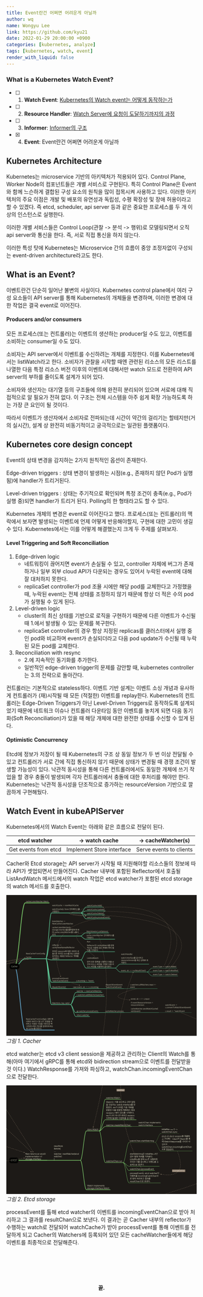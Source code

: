 ```yaml
---
title: Event란건 어쩌면 어려운게 아닐까
author: wq
name: Wongyu Lee
link: https://github.com/kyu21
date: 2022-01-29 20:00:00 +0900
categories: [kubernetes, analyze]
tags: [kubernetes, watch, event]
render_with_liquid: false
---
```


### What is a Kubernetes Watch Event?

- [ ] 1. **Watch Event**: [Kubernetes의 Watch event는 어떻게 동작하는가](http://blog.wqlee.com/posts/what-is-a-kubernetes-watch-event/)
- [ ] 2. **Resource Handler**: [Watch Server에 요청이 도달하기까지의 과정](http://blog.wqlee.com/posts/what-is-a-kubernetes-watch-event-2nd/)
- [ ] 3. **Informer**: [Informer의 구조](http://blog.wqlee.com/posts/what-is-a-kubernetes-watch-event-3rd/)
- [x] 4. **Event**: Event란건 어쩌면 어려운게 아닐까

## Kubernetes Architecture

Kubernetes는 microservice 기반의 아키텍처가 적용되어 있다.
Control Plane, Worker Node의 컴포넌트들은 개별 서비스로 구현된다.
특히 Control Plane은 Event와 함께 느슨하게 결합된 구성 요소의 원칙을 많이 접목시켜 사용하고 있다.
이러한 아키텍처의 주요 이점은 개발 및 배포의 유연성과 독립성, 수평 확장성 및 장애 허용이라고 할 수 있겠다.
즉 etcd, scheduler, api server 등과 같은 중요한 프로세스를 두 개 이상의 인스턴스로 실행한다.

이러한 개별 서비스들은 Control Loop(관찰 -> 분석 -> 행위)로 모델링되면서 오직 api server와 통신을 한다.
즉, 서로 직접 통신을 하지 않는다.

이러한 특성 탓에 Kubernetes는 Microservice 간의 흐름이 중앙 조정자없이 구성되는 event-driven architecture라고도 한다.

## What is an Event?

이벤트란건 단순히 일어난 불변의 사실이다.
Kubernetes control plane에서 여러 구성 요소들이 API server를 통해 Kubernetes의 개체들을 변경하며, 이러한 변경에 대한 작업은 결국 event로 이어진다.

#### Producers and/or consumers

모든 프로세스(또는 컨트롤러)는 이벤트의 생산하는 producer일 수도 있고, 이벤트를 소비하는 consumer일 수도 있다.

소비자는 API server에서 이벤트를 수신하려는 개체를 지정한다.
이를 Kubernetes에서는 listWatch라고 한다.
소비자가 관찰을 시작할 때엔 관련된 리소스의 모든 리스트를 나열한 다음
특정 리소스 버전 이후의 이벤트에 대해서만 watch 모드로 전환하여 API server의 부하를 줄이도록 설계가 되어 있다.

소비자와 생산자는 대기열 등의 구조들에 의해 완전히 분리되어 있으며 서로에 대해 직접적으로 알 필요가 전혀 없다.
이 구조는 전체 시스템을 아주 쉽게 확장 가능하도록 하는 가장 큰 요인이 될 것이다.

따라서 이벤트가 생산자에서 소비자로 전파되는데 시간이 약간의 걸리기는 할테지만(거의 실시간), 설계 상 완전히 비동기적이고 궁극적으로는 일관된 플랫폼이다.

## Kubernetes core design concept

Event의 상태 변경을 감지하는 2가지 원칙적인 옵션이 존재한다.

Edge-driven triggers
: 상태 변경이 발생하는 시점(e.g., 존재하지 않던 Pod가 실행됨)에 handler가 트리거된다.

Level-driven triggers
: 상태는 주기적으로 확인되며 특정 조건이 충족(e.g., Pod가 실행 중)되면 handler가 트리거 된다.  Polling의 한 형태라고도 할 수 있다.

Kubernetes 개체의 변경은 event로 이어진다고 했다.
프로세스(또는 컨트롤러)의 맥락에서 보자면 발생되는 이벤트에 언제 어떻게 반응해야할지, 구현에 대한 고민이 생길 수 있다.
Kubernetes에서는 이를 어떻게 해결했는지 크게 두 주제를 살펴보자.

#### Level Triggering and Soft Reconciliation

1. Edge-driven logic
   - 네트워킹이 끊어지면 event가 손실될 수 있고, controller 자체에 버그가 존재하거나 일부 외부 cloud API가 다운되는 경우도 있어서 누락된 event에 대해 잘 대처하지 못한다.
   - replicaSet controller가 pod 조욜 시에만 해당 pod를 교체한다고 가정했을 때, 누락된 event는 전체 상태를 조정하지 않기 때문에 항상 더 적은 수의 pod가 실행될 수 있게 된다.
2. Level-driven logic
   - cluster의 최신 상태를 기반으로 로직을 구현하기 때문에 다른 이벤트가 수신될 때 1.에서 발생될 수 있는 문제를 복구한다.
   - replicaSet controller의 경우 항상 지정된 replicas를 클러스터에서 실행 중인 pod와 비교하며 event가 손실되더라고 다음 pod update가 수신될 때 누락된 모든 pod를 교체한다.
3. Reconciliation with resync
   - 2.에 지속적인 동기화를 추가한다.
   - 일반적인 edge-driven trigger의 문제를 감안할 때, kubernetes controller는 3.의 전략으로 돌아간다.

컨트롤러는 기본적으로 stateless하다.
이벤트 기반 설계는 이벤트 소싱 개념과 유사하게 컨트롤러가 (재)시작될 때 모든 (적절한) 이벤트를 replay한다.
Kubernetes의 컨트롤러는 Edge-Driven Triggers가 아닌 Level-Driven Triggers로 동작하도록 설계되었기 때문에
네트워크 이슈나 컨트롤러 다운타임 동안 이벤트를 놓치게 되면 다음 동기화(Soft Reconciliation)가 있을 때 해당 개체애 대한 완전한 상태를 수신할 수 있게 된다.

#### Optimistic Concurrency

Etcd에 정보가 저장이 될 때 Kubernetes의 구조 상 동일 정보가 두 번 이상 전달될 수 있고
컨트롤러가 서로 간에 직접 통신하지 않기 때문에 상태가 변경될 때 경쟁 조건이 발생할 가능성이 있다.
낙관적 동시성을 통해 다른 컨트롤러에서도 동일한 개체에 쓰기 작업을 할 경우 충돌이 발생되며 각자 컨트롤러에서 충돌에 대한 후처리를 해야만 한다.
Kubernetes는 낙관적 동시성을 단조적으로 증가하는 resourceVersion 기반으로 깔끔하게 구현해뒀다.

## Watch Event in kubeAPIServer

Kubernetes에서의 Watch Event는 아래와 같은 흐름으로 전달이 된다.

| etcd watcher | -> watch cache | -> cacheWatcher(s) |
| ------------ | -------------- | ------------------ |
| Get events from etcd | Implement Store interface | Serve events to clients |

Cacher와 Etcd storage는 API server가 시작될 때 지원해야할 리소스들의 정보에 따라 API가 셋업되면서 만들어진다.
Cacher 내부에 포함된 Reflector에서 호출될 ListAndWatch 메서드에서의 watch 작업은  etcd watcher가 포함된 etcd storage의 watch 메서드를 호출한다.

![cacher](/images/cacher.png)
_그림 1. Cacher_

etcd watcher는 etcd v3 client session을 제공하고 관리하는 Client의 Watch를 통해(아마 여기에서 gRPC를 통해 etcd와 bidirection stream으로 이벤트를 전달받을 것 이다.)
WatchResponse를 가져와 파싱하고, watchChan.incomingEventChan으로 전달한다.

![etcd watcher](/images/etct-watcher.png)
_그림 2. Etcd storage_

processEvent를 톨해 etcd watcher의 이벤트를 incomingEventChan으로 받아 처리하고 그 결과를 resultChan으로 보낸다.
이 결과는 곧 Cacher 내부의 reflector가 수행하는 watch로 전달되어 watchCache가 받아 processEvent를 통해 이벤트를 전달하게 되고
Cacher의 Watchers에 등록되어 있던 모든 cacheWatcher들에게 해당 이벤트를 최종적으로 전달해준다.

<div style="text-align: center; font-weight: bold; margin-top: 100px; margin-bottom: 50px">끝.</div>
